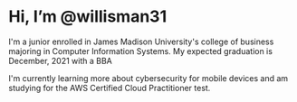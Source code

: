 # Hi, I’m @willisman31

I'm a junior enrolled in James Madison University's college of business majoring in Computer Information Systems.  My expected graduation is December, 2021 with a BBA


I'm currently learning more about cybersecurity for mobile devices and am studying for the AWS Certified Cloud Practitioner test.
<!---
willisman31/willisman31 is a ✨ special ✨ repository because its `README.md` (this file) appears on your GitHub profile.
You can click the Preview link to take a look at your changes.
--->
